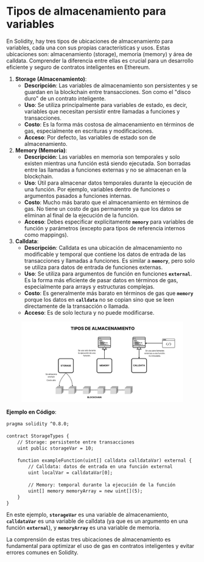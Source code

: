 # Tipos de almacenamiento para variables

En Solidity, hay tres tipos de ubicaciones de almacenamiento para variables, cada una con sus propias características y usos. Estas ubicaciones son: almacenamiento (storage), memoria (memory) y área de calldata. Comprender la diferencia entre ellas es crucial para un desarrollo eficiente y seguro de contratos inteligentes en Ethereum.

1. **Storage (Almacenamiento)**:
   * **Descripción**: Las variables de almacenamiento son persistentes y se guardan en la blockchain entre transacciones. Son como el "disco duro" de un contrato inteligente.
   * **Uso**: Se utiliza principalmente para variables de estado, es decir, variables que necesitan persistir entre llamadas a funciones y transacciones.
   * **Costo**: Es la forma más costosa de almacenamiento en términos de gas, especialmente en escrituras y modificaciones.
   * **Acceso**: Por defecto, las variables de estado son de almacenamiento.
2. **Memory (Memoria)**:
   * **Descripción**: Las variables en memoria son temporales y solo existen mientras una función está siendo ejecutada. Son borradas entre las llamadas a funciones externas y no se almacenan en la blockchain.
   * **Uso**: Útil para almacenar datos temporales durante la ejecución de una función. Por ejemplo, variables dentro de funciones o argumentos pasados a funciones internas.
   * **Costo**: Mucho más barato que el almacenamiento en términos de gas. No tiene un costo de gas permanente ya que los datos se eliminan al final de la ejecución de la función.
   * **Acceso**: Debes especificar explícitamente **`memory`** para variables de función y parámetros (excepto para tipos de referencia internos como mappings).
3. **Calldata**:
   * **Descripción**: Calldata es una ubicación de almacenamiento no modificable y temporal que contiene los datos de entrada de las transacciones y llamadas a funciones. Es similar a **`memory`**, pero solo se utiliza para datos de entrada de funciones externas.
   * **Uso**: Se utiliza para argumentos de función en funciones **`external`**. Es la forma más eficiente de pasar datos en términos de gas, especialmente para arrays y estructuras complejas.
   * **Costo**: Es generalmente más barato en términos de gas que **`memory`** porque los datos en **`calldata`** no se copian sino que se leen directamente de la transacción o llamada.
   * **Acceso**: Es de solo lectura y no puede modificarse.

<figure><img src="../../.gitbook/assets/Tipos de almacenamiento.png" alt=""><figcaption></figcaption></figure>

**Ejemplo en Código**:

```solidity
pragma solidity ^0.8.0;

contract StorageTypes {
    // Storage: persistente entre transacciones
    uint public storageVar = 10;

    function exampleFunction(uint[] calldata calldataVar) external {
        // Calldata: datos de entrada en una función external
        uint localVar = calldataVar[0];

        // Memory: temporal durante la ejecución de la función
        uint[] memory memoryArray = new uint[](5);
    }
}
```

En este ejemplo, **`storageVar`** es una variable de almacenamiento, **`calldataVar`** es una variable de calldata (ya que es un argumento en una función **`external`**), y **`memoryArray`** es una variable de memoria.

La comprensión de estas tres ubicaciones de almacenamiento es fundamental para optimizar el uso de gas en contratos inteligentes y evitar errores comunes en Solidity.
